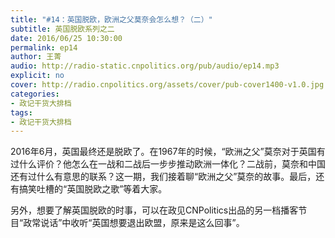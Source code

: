 ```yaml
---
title: "#14：英国脱欧，欧洲之父莫奈会怎么想？（二）"
subtitle: 英国脱欧系列之二
date: 2016/06/25 10:30:00
permalink: ep14
author: 王菁
audio: http://radio-static.cnpolitics.org/pub/audio/ep14.mp3
explicit: no
cover: http://radio.cnpolitics.org/assets/cover/pub-cover1400-v1.0.jpg
categories:
- 政记干货大排档
tags:
- 政记干货大排档
---
```


2016年6月，英国最终还是脱欧了。在1967年的时候，“欧洲之父”莫奈对于英国有过什么评价？他怎么在一战和二战后一步步推动欧洲一体化？二战前，莫奈和中国还有过什么有意思的联系？这一期，我们接着聊“欧洲之父”莫奈的故事。最后，还有搞笑吐槽的“英国脱欧之歌”等着大家。

另外，想要了解英国脱欧的时事，可以在政见CNPolitics出品的另一档播客节目“政常说话”中收听“英国想要退出欧盟，原来是这么回事”。
